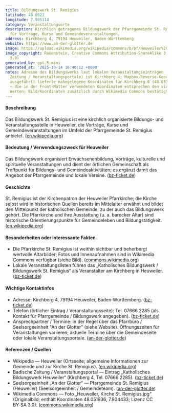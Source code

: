 ```yaml
---
title: Bildungswerk St. Remigius
latitude: 48.0521
longitude: 7.905114
category: Veranstaltungsorte
description: Kirchlich getragenes Bildungswerk der Pfarrgemeinde St. Remigius in Heuweiler
  für Vorträge, Kurse und Gemeindeveranstaltungen.
address: Kirchberg 4, 79194 Heuweiler, Baden-Württemberg
website: https://www.an-der-glotter.de
image: https://upload.wikimedia.org/wikipedia/commons/b/bf/Heuweiler%2C_Kirche_St._Remigius.jpg
image_copyright: Rauenstein, Creative Commons Attribution-ShareAlike 3.0 (CC BY-SA
  3.0)
generated_by: gpt-5-mini
generated_at: '2025-10-14 16:40:12 +0000'
notes: Adresse des Bildungswerks laut lokalen Veranstaltungseinträgen (z. B. Badische
  Zeitung / Veranstaltungsportale) ist Kirchberg 4; Mapbox-Reverse-Geocode (von mir
  ausgeführt) lieferte nahegelegene Koordinaten für Kirchberg 6 (48.051942, 7.904279)
  — die in der Front-Matter verwendeten Koordinaten entsprechen den via Mapbox gefundenen
  Werten; Bild/Koordinaten zusätzlich durch Wikimedia Commons bestätigt.
---
```

#### Beschreibung
Das Bildungswerk St. Remigius ist eine kirchlich organisierte Bildungs- und Veranstaltungsstelle in Heuweiler, die Vorträge, Kurse und Gemeindeveranstaltungen im Umfeld der Pfarrgemeinde St. Remigius anbietet. ([en.wikipedia.org](https://en.wikipedia.org/wiki/Heuweiler))

#### Bedeutung / Verwendungszweck für Heuweiler
Das Bildungswerk organisiert Erwachsenenbildung, Vorträge, kulturelle und spirituelle Veranstaltungen und dient der örtlichen Gemeinschaft als Treffpunkt für Bildungs- und Gemeindeaktivitäten; es ergänzt damit das Angebot der Pfarrgemeinde und lokale Vereine. ([bz-ticket.de](https://bz-ticket.de/katholisches-bildungswerk-heuweiler?utm_source=openai))

#### Geschichte
St. Remigius ist der Kirchenpatron der Heuweiler Pfarrkirche; die Kirche selbst wird in historischen Quellen bereits im Mittelalter erwähnt und bildet den Mittelpunkt der katholischen Gemeinde, zu der auch das Bildungswerk gehört. Die Pfarrkirche und ihre Ausstattung (u. a. barocker Altar) sind historische Orientierungspunkte für Gemeindeleben und Bildungstätigkeit. ([en.wikipedia.org](https://en.wikipedia.org/wiki/Heuweiler))

#### Besonderheiten oder interessante Fakten
- Die Pfarrkirche St. Remigius ist weithin sichtbar und beherbergt wertvolle Altarbilder; Fotos und Innenaufnahmen sind in Wikimedia Commons verfügbar (siehe Bild). ([commons.wikimedia.org](https://commons.wikimedia.org/wiki/File%3AHeuweiler%2C_Kirche_St._Remigius.jpg))  
- Lokale Veranstaltungslisten führen das „Katholisches Bildungswerk / Bildungswerk St. Remigius“ als Veranstalter am Kirchberg in Heuweiler. ([bz-ticket.de](https://bz-ticket.de/katholisches-bildungswerk-heuweiler?utm_source=openai))

#### Wichtige Kontaktinfos
- Adresse: Kirchberg 4, 79194 Heuweiler, Baden‑Württemberg. ([bz-ticket.de](https://bz-ticket.de/katholisches-bildungswerk-heuweiler?utm_source=openai))  
- Telefon (örtlicher Eintrag / Veranstaltungsseite): Tel. 07666 2285 (als Kontakt für Pfarrgemeinde / Bildungswerk angegeben). ([bz-ticket.de](https://bz-ticket.de/katholisches-bildungswerk-heuweiler?utm_source=openai))  
- Ansprechpartner / Termine: in der Regel über das Pfarrbüro / Seelsorgeeinheit "An der Glotter" (siehe Website). Öffnungszeiten für Veranstaltungen variieren; aktuelle Termine über die Gemeindeseite oder lokale Veranstaltungsportale. ([an-der-glotter.de](https://www.an-der-glotter.de/kirche-vor-ort/heuweiler/pfarrgemeinde-gemeindeteam/pfarrgemeinde/?utm_source=openai))

#### Referenzen / Quellen
- Wikipedia — Heuweiler (Ortsseite; allgemeine Informationen zur Gemeinde und zur Kirche St. Remigius). ([en.wikipedia.org](https://en.wikipedia.org/wiki/Heuweiler))  
- Badische Zeitung / Veranstaltungsportal — Eintrag „Katholisches Bildungswerk Heuweiler“ (Kirchberg 4, Tel. 07666 2285). ([bz-ticket.de](https://bz-ticket.de/katholisches-bildungswerk-heuweiler?utm_source=openai))  
- Seelsorgeeinheit „An der Glotter“ — Pfarrgemeinde St. Remigius (Heuweiler) (Seelsorgeeinheit / Gemeindeteam). ([an-der-glotter.de](https://www.an-der-glotter.de/kirche-vor-ort/heuweiler/pfarrgemeinde-gemeindeteam/pfarrgemeinde/?utm_source=openai))  
- Wikimedia Commons — Foto „Heuweiler, Kirche St. Remigius.jpg“ (Originalbild; enthält Koordinaten 48.051936, 7.904433; Lizenz CC BY‑SA 3.0). ([commons.wikimedia.org](https://commons.wikimedia.org/wiki/File%3AHeuweiler%2C_Kirche_St._Remigius.jpg))